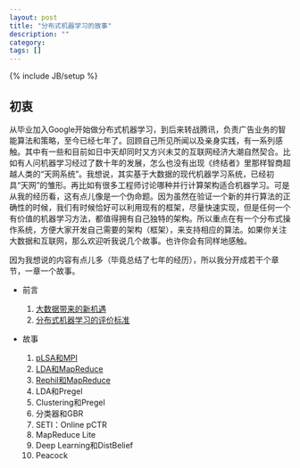 ```yaml
---
layout: post
title: "分布式机器学习的故事"
description: ""
category:
tags: []
---
```

{% include JB/setup %}

## 初衷 ##

从毕业加入Google开始做分布式机器学习，到后来转战腾讯，负责广告业务的智能算法和策略，至今已经七年了。回顾自己所见所闻以及亲身实践，有一系列感触。其中有一些和目前如日中天却同时又方兴未艾的互联网经济大潮自然契合。比如有人问机器学习经过了数十年的发展，怎么也没有出现《终结者》里那样智商超越人类的“天网系统”。我想说，其实基于大数据的现代机器学习系统，已经初具“天网”的雏形。再比如有很多工程师讨论哪种并行计算架构适合机器学习。可是从我的经历看，这有点儿像是一个伪命题。因为虽然在验证一个新的并行算法的正确性的时候，我们有时候恰好可以利用现有的框架，尽量快速实现，但是任何一个有价值的机器学习方法，都值得拥有自己独特的架构。所以重点在有一个分布式操作系统，方便大家开发自己需要的架构（框架），来支持相应的算法。如果你关注大数据和互联网，那么欢迎听我说几个故事。也许你会有同样地感触。

因为我想说的内容有点儿多（毕竟总结了七年的经历），所以我分开成若干个章节，一章一个故事。

* 前言

   1. [大数据带来的新机遇](http://cxwangyi.github.io/story/html/00_0_new_era.md.html)
   1. [分布式机器学习的评价标准](http://cxwangyi.github.io/story/html/00_1_principles.md.html)

* 故事

   1. [pLSA和MPI](http://cxwangyi.github.io/story/html/01_plsa_and_mpi.md.html)
   1. [LDA和MapReduce](http://cxwangyi.github.io/story/html/02_lda_and_mapreduce.md.html)
   1. [Rephil和MapReduce](http://cxwangyi.github.io/story/html/03_rephil_and_mapreduce.md.html)
   1. LDA和Pregel
   1. Clustering和Pregel
   1. 分类器和GBR
   1. SETI：Online pCTR
   1. MapReduce Lite
   1. Deep Learning和DistBelief
   1. Peacock
